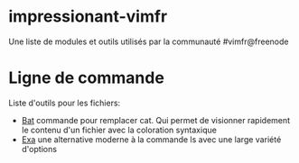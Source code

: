 # impressionant-vimfr
Une liste de modules et outils utilisés par la communauté #vimfr@freenode

# Ligne de commande

Liste d'outils pour les fichiers:

* [Bat](https://github.com/sharkdp/bat) commande pour remplacer cat. Qui permet de visionner rapidement le contenu d'un fichier avec la coloration syntaxique
* [Exa](https://the.exa.website/) une alternative moderne à la commande ls avec une large variété d'options
